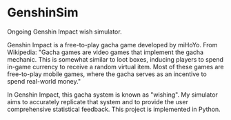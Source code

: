 # GenshinSim
Ongoing Genshin Impact wish simulator.

Genshin Impact is a free-to-play gacha game developed by miHoYo. From Wikipedia: "Gacha games are video games that implement the gacha mechanic. This is somewhat similar to loot boxes, inducing players to spend in-game currency to receive a random virtual item. Most of these games are free-to-play mobile games, where the gacha serves as an incentive to spend real-world money."

In Genshin Impact, this gacha system is known as "wishing". My simulator aims to accurately replicate that system and to provide the user comprehensive statistical feedback. This project is implemented in Python.

